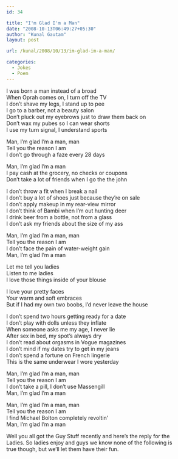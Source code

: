 ```yaml
---
id: 34

title: "I'm Glad I'm a Man"
date: "2008-10-13T06:49:27+05:30"
author: "Kunal Gautam"
layout: post

url: /kunal/2008/10/13/im-glad-im-a-man/

categories:
  - Jokes
  - Poem
---
```


I was born a man instead of a broad  
When Oprah comes on, I turn off the TV  
I don’t shave my legs, I stand up to pee  
I go to a barber, not a beauty salon  
Don’t pluck out my eyebrows just to draw them back on  
Don’t wax my pubes so I can wear shorts  
I use my turn signal, I understand sports

Man, I’m glad I’m a man, man  
Tell you the reason I am  
I don’t go through a faze every 28 days

Man, I’m glad I’m a man  
I pay cash at the grocery, no checks or coupons  
Don’t take a lot of friends when I go the the john

I don’t throw a fit when I break a nail  
I don’t buy a lot of shoes just because they’re on sale  
I don’t apply makeup in my rear-view mirror  
I don’t think of Bambi when I’m out hunting deer  
I drink beer from a bottle, not from a glass  
I don’t ask my friends about the size of my ass

Man, I’m glad I’m a man, man  
Tell you the reason I am  
I don’t face the pain of water-weight gain  
Man, I’m glad I’m a man

Let me tell you ladies  
Listen to me ladies  
I love those things inside of your blouse

I love your pretty faces  
Your warm and soft embraces  
But if I had my own two boobs, I’d never leave the house

I don’t spend two hours getting ready for a date  
I don’t play with dolls unless they inflate  
When someone asks me my age, I never lie  
After sex in bed, my spot’s always dry  
I don’t read about orgasms in Vogue magazines  
I don’t mind if my dates try to get in my jeans  
I don’t spend a fortune on French lingerie  
This is the same underwear I wore yesterday

Man, I’m glad I’m a man, man  
Tell you the reason I am  
I don’t take a pill, I don’t use Massengill  
Man, I’m glad I’m a man

Man, I’m glad I’m a man, man  
Tell you the reason I am  
I find Michael Bolton completely revoltin’  
Man, I’m glad I’m a man

Well you all got the Guy Stuff recently and here’s the reply for the  
Ladies. So ladies enjoy and guys we know none of the following is  
true though, but we’ll let them have their fun.
